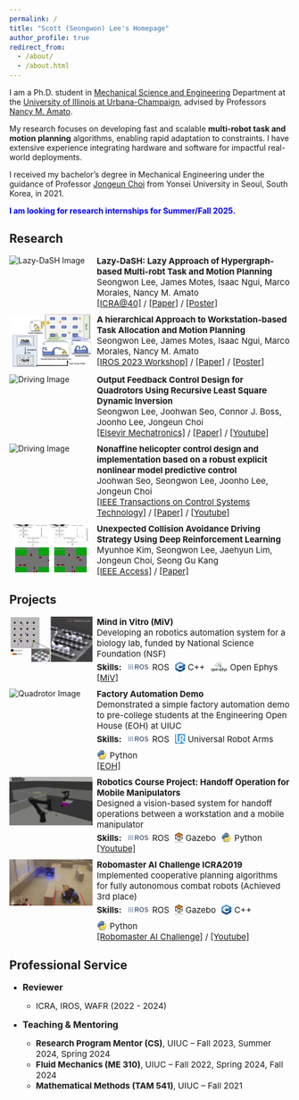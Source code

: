 ```yaml
---
permalink: /
title: "Scott (Seongwon) Lee's Homepage"
author_profile: true
redirect_from: 
  - /about/
  - /about.html
---
```

I am a Ph.D. student in [Mechanical Science and Engineering](https://mechse.illinois.edu/) Department at the [University of Illinois at Urbana-Champaign](https://illinois.edu/), advised by Professors [Nancy M. Amato](https://siebelschool.illinois.edu/about/people/all-faculty/namato). 

My research focuses on developing fast and scalable <strong>multi-robot task and motion planning</strong> algorithms, enabling rapid adaptation to constraints. I have extensive experience integrating hardware and software for impactful real-world deployments.

I received my bachelor’s degree in Mechanical Engineering under the guidance of Professor [Jongeun Choi](https://mlcs.yonsei.ac.kr/Professor.html) from Yonsei University in Seoul, South Korea, in 2021.


<p style="color: blue;"><strong>I am looking for research internships for Summer/Fall 2025.</strong></p>

<!-- News
------  -->


Research
------
<!-- ### Lazy-DaSH -->
<div style="display: flex; flex-direction: row; align-items: flex-start; margin-bottom: 10px;">
  <div style="width: 30%; padding-right: 8px;">
    <img src="https://via.placeholder.com/150" alt="Lazy-DaSH Image" style="max-width: 100%; height: auto;">
  </div>
  <div style="width: 70%; font-size: 15px;">
    <!-- <p>This section describes Lazy-DaSH, detailing the project, its goals, and any key results or publications.</p> -->
    <strong>Lazy-DaSH: Lazy Approach of Hypergraph-based Multi-robt Task and Motion Planning</strong><br>
    Seongwon Lee, James Motes, Isaac Ngui, Marco Morales, Nancy M. Amato<br>
    <a href="https://icra40.ieee.org/">[ICRA@40]</a> / <a href="../files/ICRA@40 Lazy-DaSH Lazy Approach for Hypergraph-based Multi-robot Task and Motion Planning Final.pdf">[Paper]</a> / <a href="../files/ICRA@40_poster.pdf">[Poster]</a>
  </div>
</div>

<!-- ### Reconfigurable Factory -->
<div style="display: flex; flex-direction: row; align-items: flex-start; margin-bottom: 10px;">
  <div style="width: 30%; padding-right: 8px;">
    <img src="../images/Task_assignment.png" alt="Reconfigurable Factory Image" style="max-width: 100%; height: auto;">
  </div>
  <div style="width: 70%; font-size: 15px;">
    <!-- <p>This section describes the Reconfigurable Factory project. Include information on how it enables flexible manufacturing and any specific methodologies or technologies used.</p> -->
    <strong>A hierarchical Approach to Workstation-based Task Allocation and Motion Planning</strong><br>
    Seongwon Lee, James Motes, Isaac Ngui, Marco Morales, Nancy M. Amato<br>
    <a href="https://ieee-iros.org/">[IROS 2023 Workshop]</a> / <a href="../files/RAFF_2023_Submission.pdf">[Paper]</a> / <a href="../files/IROS2023Poster.pdf">[Poster]</a>
  </div>
</div>

<!-- ### Quadrotor -->
<div style="display: flex; flex-direction: row; align-items: flex-start; margin-bottom: 10px;">
  <div style="width: 30%; padding-right: 8px;">
    <img src="../images/quadrotor.gif" alt="Driving Image" style="max-width: 100%; height: auto;">
  </div>
  <div style="width: 70%; font-size: 15px;">
    <!-- <p>This section provides an overview of the driving research. Describe any experiments, models, or insights gained in this area.</p> -->
    <strong>Output Feedback Control Design for Quadrotors Using Recursive Least Square Dynamic Inversion</strong><br>
    Seongwon Lee, Joohwan Seo, Connor J. Boss, Joonho Lee, Jongeun Choi<br>
    <a href="https://www.sciencedirect.com/journal/mechatronics">[Elsevir Mechatronics]</a> / <a href="../files/Outputfeedbackcontroldesignforquadrotorusingrecursiveleast square dynamicinversion.pdf">[Paper]</a> / <a href="https://youtu.be/ltcx1X3WuIU">[Youtube]</a>
  </div>
</div>

<!-- ### Helicopter -->
<div style="display: flex; flex-direction: row; align-items: flex-start; margin-bottom: 10px;">
  <div style="width: 30%; padding-right: 8px;">
    <img src="../images/helicoptor.gif" alt="Driving Image" style="max-width: 100%; height: auto;">
    <!-- <video controls style="max-width: 100%; height: auto;">
      <source src="../images/helicopter.mp4" type="video/mp4">
      Your browser does not support the video tag.
    </video> -->
  </div>
  <div style="width: 70%; font-size: 15px;">
    <!-- <p>This section provides an overview of the driving research. Describe any experiments, models, or insights gained in this area.</p> -->
    <strong>Nonaffine helicopter control design and implementation based on a robust explicit nonlinear model predictive control</strong><br>
    Joohwan Seo, Seongwon Lee, Joonho Lee, Jongeun Choi<br>
    <a href="https://ieeexplore.ieee.org/xpl/RecentIssue.jsp?punumber=87">[IEEE Transactions on Control Systems Technology]</a> / <a href="../files/NonaffineHelicopterControlDesignandImplementationBasedonaRobustExplicitNonlinearModelPredictiveControl.pdf">[Paper]</a> / <a href="https://www.youtube.com/watch?v=aLQ-Ar9PMv4">[Youtube]</a>
  </div>
</div>

<!-- ### Driving -->
<div style="display: flex; flex-direction: row; align-items: flex-start; margin-bottom: 10px;">
  <div style="width: 30%; padding-right: 8px;">
    <img src="../images/autonomous_driving.gif" alt="Quadrotor Image" style="max-width: 100%; height: auto;">
  </div>
  <div style="width: 70%; font-size: 15px;">
    <!-- <p>In this section, provide details about your research on quadrotors, including any unique approaches, challenges, and achievements.</p> -->
    <strong>Unexpected Collision Avoidance Driving Strategy Using Deep Reinforcement Learning</strong><br>
    Myunhoe Kim, Seongwon Lee, Jaehyun Lim, Jongeun Choi, Seong Gu Kang<br>
    <a href="https://ieeexplore.ieee.org/xpl/RecentIssue.jsp?punumber=6287639">[IEEE Access]</a> / <a href="../files/UnexpectedCollisionAvoidanceDrivingStrategyUsingDeepReinforcementLearning.pdf">[Paper]</a> 
  </div>
</div>



Projects
------

<!-- ### Driving -->
<div style="display: flex; flex-direction: row; align-items: flex-start; margin-bottom: 10px;">
  <div style="width: 30%; padding-right: 8px;">
    <img src="../images/MiV.gif" alt="Quadrotor Image" style="max-width: 100%; height: auto;">
  </div>
  <div style="width: 70%; font-size: 15px;">
    <!-- <p>In this section, provide details about your research on quadrotors, including any unique approaches, challenges, and achievements.</p> -->
    <strong>Mind in Vitro (MiV)</strong><br>
    Developing an robotics automation system for a biology lab, funded by National Science Foundation (NSF)<br>
    <div style="display: flex; flex-direction: row; align-items: center; flex-wrap: wrap; gap: 10px; margin-top: 5px;">
      <strong>Skills:</strong>
      <div style="display: flex; align-items: center;">
        <img src="../icons/ros.png" alt="ROS Icon" style="width: 40px; height: 18px; margin-right: 5px;">
        <span>ROS</span>
      </div>
      <div style="display: flex; align-items: center;">
        <img src="../icons/c++.png" alt="Python Icon" style="width: 18px; height: 18px; margin-right: 5px;">
        <span>C++</span>
      </div>
      <div style="display: flex; align-items: center;">
        <img src="../icons/ephys.png" alt="Python Icon" style="width: 30px; height: 18px; margin-right: 5px;">
        <span>Open Ephys</span>
      </div>
    </div>
    <a href="https://mindinvitro.illinois.edu/">[MiV]</a> 
  </div>
</div>

<!-- ### Driving -->
<div style="display: flex; flex-direction: row; align-items: flex-start; margin-bottom: 10px;">
  <div style="width: 30%; padding-right: 8px;">
    <img src="../images/EOH.gif" alt="Quadrotor Image" style="max-width: 100%; height: auto;">
  </div>
  <div style="width: 70%; font-size: 15px;">
    <!-- <p>In this section, provide details about your research on quadrotors, including any unique approaches, challenges, and achievements.</p> -->
    <strong>Factory Automation Demo</strong><br>
    Demonstrated a simple factory automation demo to pre-college students at the Engineering Open House (EOH) at UIUC<br>
    <div style="display: flex; flex-direction: row; align-items: center; flex-wrap: wrap; gap: 10px; margin-top: 5px;">
      <strong>Skills:</strong>
      <div style="display: flex; align-items: center;">
        <img src="../icons/ros.png" alt="ROS Icon" style="width: 40px; height: 18px; margin-right: 5px;">
        <span>ROS</span>
      </div>
      <div style="display: flex; align-items: center;">
        <img src="../icons/ur.png" alt="Python Icon" style="width: 18px; height: 18px; margin-right: 5px;">
        <span>Universal Robot Arms</span>
      </div>
      <div style="display: flex; align-items: center;">
        <img src="../icons/python.png" alt="Python Icon" style="width: 18px; height: 18px; margin-right: 5px;">
        <span>Python</span>
      </div>
    </div>
    <a href="https://eohillinois.org/">[EOH]</a>
  </div>
</div>


<!-- ### Driving -->
<div style="display: flex; flex-direction: row; align-items: flex-start; margin-bottom: 10px;">
  <div style="width: 30%; padding-right: 8px;">
    <img src="../images/ECE470.gif" alt="Quadrotor Image" style="max-width: 100%; height: auto;">
  </div>
  <div style="width: 70%; font-size: 15px;">
    <!-- <p>In this section, provide details about your research on quadrotors, including any unique approaches, challenges, and achievements.</p> -->
    <strong>Robotics Course Project: Handoff Operation for Mobile Manipulators</strong><br>
    Designed a vision-based system for handoff operations between a workstation and a mobile manipulator <br>
    <div style="display: flex; flex-direction: row; align-items: center; flex-wrap: wrap; gap: 10px; margin-top: 5px;">
      <strong>Skills:</strong>
      <div style="display: flex; align-items: center;">
        <img src="../icons/ros.png" alt="ROS Icon" style="width: 40px; height: 18px; margin-right: 5px;">
        <span>ROS</span>
      </div>
      <div style="display: flex; align-items: center;">
        <img src="../icons/gazebo.png" alt="Python Icon" style="width: 14px; height: 18px; margin-right: 5px;">
        <span>Gazebo</span>
      </div>
      <div style="display: flex; align-items: center;">
        <img src="../icons/python.png" alt="Python Icon" style="width: 18px; height: 18px; margin-right: 5px;">
        <span>Python</span>
      </div>
    </div>
    <a href="https://youtu.be/vK7W6ffZrBM">[Youtube]</a> 
  </div>
</div>


<!-- ### Driving -->
<div style="display: flex; flex-direction: row; align-items: flex-start; margin-bottom: 10px;">
  <div style="width: 30%; padding-right: 8px;">
    <img src="../images/Robomaster.gif" alt="Quadrotor Image" style="max-width: 100%; height: auto;">
  </div>
  <div style="width: 70%; font-size: 15px;">
    <strong>Robomaster AI Challenge ICRA2019</strong><br>
    Implemented cooperative planning algorithms for fully autonomous combat robots (Achieved 3rd place) <br>
    <div style="display: flex; flex-direction: row; align-items: center; flex-wrap: wrap; gap: 10px; margin-top: 5px;">
      <strong>Skills:</strong>
      <div style="display: flex; align-items: center;">
        <img src="../icons/ros.png" alt="ROS Icon" style="width: 40px; height: 18px; margin-right: 5px;">
        <span>ROS</span>
      </div>
      <div style="display: flex; align-items: center;">
        <img src="../icons/gazebo.png" alt="Python Icon" style="width: 14px; height: 18px; margin-right: 5px;">
        <span>Gazebo</span>
      </div>
      <div style="display: flex; align-items: center;">
        <img src="../icons/c++.png" alt="Python Icon" style="width: 18px; height: 18px; margin-right: 5px;">
        <span>C++</span>
      </div><div style="display: flex; align-items: center;">
        <img src="../icons/python.png" alt="Python Icon" style="width: 18px; height: 18px; margin-right: 5px;">
        <span>Python</span>
      </div>
    </div>
    <a href="https://www.robomaster.com/en-US">[Robomaster AI Challenge]</a> / <a href="https://www.youtube.com/watch?v=oJdBfSafWjM">[Youtube]</a> 
  </div>
</div>

<!-- ### Driving -->
<!-- <div style="display: flex; flex-direction: row; align-items: flex-start; margin-bottom: 10px;">
  <div style="width: 30%; padding-right: 8px;">
    <img src="https://via.placeholder.com/150" alt="Quadrotor Image" style="max-width: 100%; height: auto;">
  </div>
  <div style="width: 70%; font-size: 15px;">
    <strong>BMW Korea Research Competition</strong><br>
    Myunhoe Kim, Seongwon Lee, Jaehyun Lim, Jongeun Choi, Seong Gu Kang<br>
    <a href="https://ieeexplore.ieee.org/xpl/RecentIssue.jsp?punumber=6287639">[IEEE Access]</a> / <a href="https://icra40.ieee.org/">[Paper]</a> 
  </div>
</div> -->




<!-- Experience
------ -->


Professional Service
------
- <span style="font-size: 16px;">**Reviewer**</span>
  - <span style="font-size: 15px;">ICRA, IROS, WAFR (2022 - 2024)</span>

- <span style="font-size: 16px;">**Teaching & Mentoring**</span>
  - <span style="font-size: 15px;">**Research Program Mentor (CS)**, UIUC – Fall 2023, Summer 2024, Spring 2024</span>
  - <span style="font-size: 15px;">**Fluid Mechanics (ME 310)**, UIUC – Fall 2022, Spring 2024, Fall 2024</span>
  - <span style="font-size: 15px;">**Mathematical Methods (TAM 541)**, UIUC – Fall 2021</span>

<!-- Contact
------ 
More info about configuring Academic Pages can be found in [the guide](https://academicpages.github.io/markdown/), the [growing wiki](https://github.com/academicpages/academicpages.github.io/wiki), and you can always [ask a question on GitHub](https://github.com/academicpages/academicpages.github.io/discussions). The [guides for the Minimal Mistakes theme](https://mmistakes.github.io/minimal-mistakes/docs/configuration/) (which this theme was forked from) might also be helpful. -->
